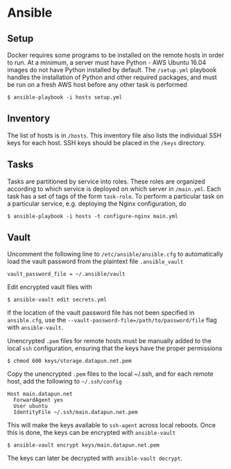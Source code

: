 # Ansible
## Setup
Docker requires some programs to be installed on the remote hosts in order to
run. At a minimum, a server must have Python - AWS Ubuntu 16.04 images do not
have Python installed by default. The `/setup.yml` playbook handles the
installation of Python and other required packages, and must be run on a fresh
AWS host before any other task is performed
```
$ ansible-playbook -i hosts setup.yml
```

## Inventory
The list of hosts is in `/hosts`. This inventory file also lists the
individual SSH keys for each host. SSH keys should be placed in the `/keys` directory.

## Tasks
Tasks are partitioned by service into roles. These roles are organized according
to which service is deployed on which server in `/main.yml`. Each task has a set
of tags of the form `task-role`. To perform a particular task on a particular
service, e.g. deploying the Nginx configuration, do
```
$ ansible-playbook -i hosts -t configure-nginx main.yml
```

## Vault
Uncomment the following line to `/etc/ansible/ansible.cfg` to automatically load
the vault password from the plaintext file `.ansible_vault`
```
vault_password_file = ~/.ansible/vault
```
Edit encrypted vault files with
```
$ ansible-vault edit secrets.yml
```
If the location of the vault password file has not been specified in
`ansible.cfg`, use the `--vault-password-file=/path/to/password/file` flag with
`ansible-vault`.

Unencrypted `.pem` files for remote hosts must be manually added to the local
`ssh` configuration, ensuring that the keys have the proper permissions
```
$ chmod 600 keys/storage.datapun.net.pem
```
Copy the unencrypted `.pem` files to the local ~/.ssh, and for each remote host,
add the following to `~/.ssh/config`
```
Host main.datapun.net
  ForwardAgent yes
  User ubuntu
  IdentityFile ~/.ssh/main.datapun.net.pem
```
This will make the keys available to `ssh-agent` across local reboots. Once
this is done, the keys can be encrypted with `ansible-vault`
```
$ ansible-vault encrypt keys/main.datapun.net.pem
```
The keys can later be decrypted with `ansible-vault decrypt`.

